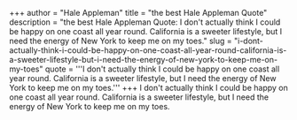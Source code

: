 +++
author = "Hale Appleman"
title = "the best Hale Appleman Quote"
description = "the best Hale Appleman Quote: I don't actually think I could be happy on one coast all year round. California is a sweeter lifestyle, but I need the energy of New York to keep me on my toes."
slug = "i-dont-actually-think-i-could-be-happy-on-one-coast-all-year-round-california-is-a-sweeter-lifestyle-but-i-need-the-energy-of-new-york-to-keep-me-on-my-toes"
quote = '''I don't actually think I could be happy on one coast all year round. California is a sweeter lifestyle, but I need the energy of New York to keep me on my toes.'''
+++
I don't actually think I could be happy on one coast all year round. California is a sweeter lifestyle, but I need the energy of New York to keep me on my toes.
